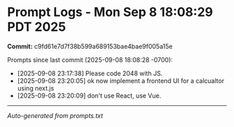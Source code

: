 # Prompt Logs - Mon Sep  8 18:08:29 PDT 2025
**Commit:** c9fd61e7d7f38b599a689153bae4bae9f005a15e

Prompts since last commit (2025-09-08 18:08:28 -0700):

- [2025-09-08 23:17:38] Please code 2048 with JS.
- [2025-09-08 23:20:05] ok now implement a frontend UI for a calcualtor using next.js
- [2025-09-08 23:20:09] don't use React, use Vue.

---
*Auto-generated from prompts.txt*
